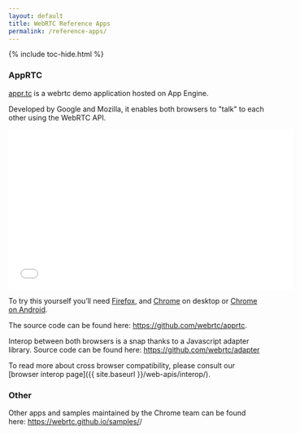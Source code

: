 ```yaml
---
layout: default
title: WebRTC Reference Apps
permalink: /reference-apps/
---
```



{% include toc-hide.html %}


### AppRTC

[appr.tc](https://appr.tc) is a webrtc demo application hosted on App Engine.

Developed by Google and Mozilla, it enables both browsers to "talk" to each
other using the WebRTC API.

<div class="embed-responsive embed-responsive-16by9 yt-embed">
  <iframe width="560" height="315" src="//www.youtube.com/embed/MsAWR_rJ5n8" frameborder="0" allowfullscreen></iframe>
</div>

To try this yourself you’ll need
[Firefox](https://nightly.mozilla.org/), and
[Chrome](https://www.google.com/intl/en/chrome/browser/) on desktop or
[Chrome on Android](https://play.google.com/store/apps/details?id=com.android.chrome&hl=en).

The source code can be found here:
<https://github.com/webrtc/apprtc>.

Interop between both browsers is a snap thanks to a Javascript adapter
library. Source code can be found here:
<https://github.com/webrtc/adapter>

To read more about cross browser compatibility, please consult our
[browser interop page]({{ site.baseurl }}/web-apis/interop/).


### Other

Other apps and samples maintained by the Chrome team can be found here:
<https://webrtc.github.io/samples/>/
